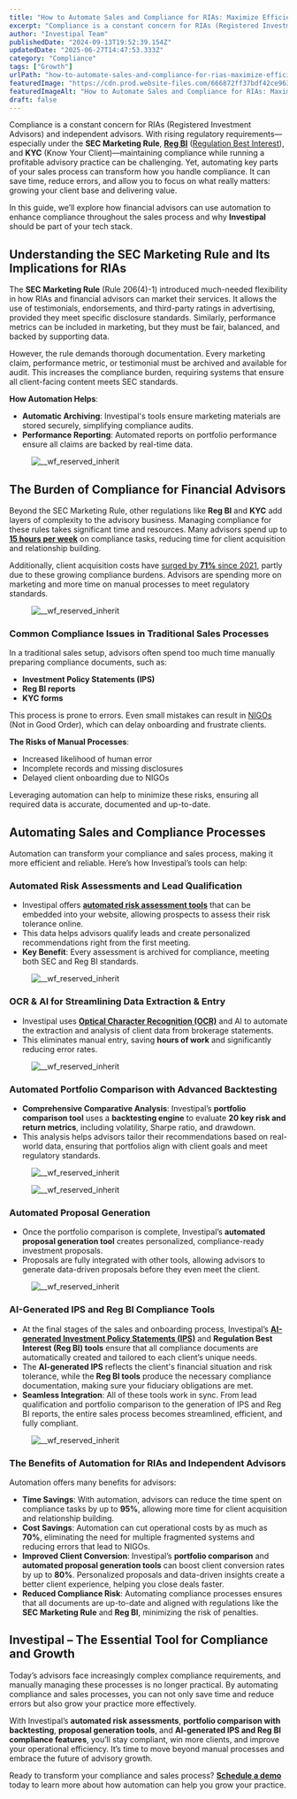 ```yaml
---
title: "How to Automate Sales and Compliance for RIAs: Maximize Efficiency with a Streamlined Process"
excerpt: "Compliance is a constant concern for RIAs (Registered Investment Advisors) and independent advisors."
author: "Investipal Team"
publishedDate: "2024-09-13T19:52:39.154Z"
updatedDate: "2025-06-27T14:47:53.333Z"
category: "Compliance"
tags: ["Growth"]
urlPath: "how-to-automate-sales-and-compliance-for-rias-maximize-efficiency-with-a-streamlined-process"
featuredImage: "https://cdn.prod.website-files.com/666872ff37bdf42ce9637d77/66e495b1ade3d267a3911fce_How%20to%20Automate%20Sales%20and%20Compliance%20for%20RIAs%20Maximize%20Efficiency%20with%20a%20Streamlined%20Process.png"
featuredImageAlt: "How to Automate Sales and Compliance for RIAs: Maximize Efficiency with a Streamlined Process"
draft: false
---
```

<p id="">Compliance is a constant concern for RIAs (Registered Investment Advisors) and independent advisors. With rising regulatory requirements—especially under the <strong id="">SEC Marketing Rule</strong>, <strong id=""><a href="/features/regulation-best-interest-generator">Reg BI</a></strong> (<a href="" id="">Regulation Best Interest</a>), and <strong id="">KYC</strong> (Know Your Client)—maintaining compliance while running a profitable advisory practice can be challenging. Yet, automating key parts of your sales process can transform how you handle compliance. It can save time, reduce errors, and allow you to focus on what really matters: growing your client base and delivering value.</p><p id="">In this guide, we’ll explore how financial advisors can use automation to enhance compliance throughout the sales process and why <strong id="">Investipal</strong> should be part of your tech stack.</p><h2 id="">Understanding the SEC Marketing Rule and Its Implications for RIAs</h2><p id="">The <strong id="">SEC Marketing Rule</strong> (Rule 206(4)-1) introduced much-needed flexibility in how RIAs and financial advisors can market their services. It allows the use of testimonials, endorsements, and third-party ratings in advertising, provided they meet specific disclosure standards. Similarly, performance metrics can be included in marketing, but they must be fair, balanced, and backed by supporting data.</p><p id="">However, the rule demands thorough documentation. Every marketing claim, performance metric, or testimonial must be archived and available for audit. This increases the compliance burden, requiring systems that ensure all client-facing content meets SEC standards.</p><p id=""><strong id="">How Automation Helps</strong>:</p><ul id=""><li id=""><strong id="">Automatic Archiving</strong>: Investipal's tools ensure marketing materials are stored securely, simplifying compliance audits.</li><li id=""><strong id="">Performance Reporting</strong>: Automated reports on portfolio performance ensure all claims are backed by real-time data.</li></ul><figure id="" class="w-richtext-figure-type-image w-richtext-align-fullwidth" style="max-width:2240px" data-rt-type="image" data-rt-align="fullwidth" data-rt-max-width="2240px"><div id=""><img src="/images/inline/how-to-automate-sales-and-compliance-for-rias-maximize-efficiency-with-a-streamlined-process-0-2f20794408.webp" loading="lazy" alt="__wf_reserved_inherit" width="auto" height="auto" id=""></div></figure><h2 id="">The Burden of Compliance for Financial Advisors</h2><p id="">Beyond the SEC Marketing Rule, other regulations like <strong id="">Reg BI</strong> and <strong id="">KYC</strong> add layers of complexity to the advisory business. Managing compliance for these rules takes significant time and resources. Many advisors spend up to <a rel="noopener noreferrer" target="_blank" href="https://www.kitces.com/blog/how-do-financial-advisors-spend-time-research-study-productivity-capacity-efficiency/" id=""><strong id="">15 hours per week</strong></a> on compliance tasks, reducing time for client acquisition and relationship building.</p><p id="">Additionally, client acquisition costs have <a rel="noopener noreferrer" target="_blank" href="https://www.kitces.com/wp-content/uploads/2024/07/The-Kitces-Report-Marketing-Survey-How-Financial-Planners-Actually-Market-Their-Services-Vol-1-2024.pdf" id="">surged by <strong id="">71%</strong> since 2021</a>, partly due to these growing compliance burdens. Advisors are spending more on marketing and more time on manual processes to meet regulatory standards.</p><figure id="" class="w-richtext-figure-type-image w-richtext-align-fullwidth" style="max-width:2240px" data-rt-type="image" data-rt-align="fullwidth" data-rt-max-width="2240px"><div id=""><img src="/images/inline/how-to-automate-sales-and-compliance-for-rias-maximize-efficiency-with-a-streamlined-process-1-6b22cabc61.webp" loading="lazy" alt="__wf_reserved_inherit" width="auto" height="auto" id=""></div></figure><h3 id="">Common Compliance Issues in Traditional Sales Processes</h3><p id="">In a traditional sales setup, advisors often spend too much time manually preparing compliance documents, such as:</p><ul id=""><li id=""><strong id="">Investment Policy Statements (IPS)</strong></li><li id=""><strong id="">Reg BI reports</strong></li><li id=""><strong id="">KYC forms</strong></li></ul><p id="">This process is prone to errors. Even small mistakes can result in <a href="/blog/understanding-nigos-why-theyre-costing-your-firm-and-how-to-reduce-them" id="">NIGOs</a> (Not in Good Order), which can delay onboarding and frustrate clients.</p><p id=""><strong id="">The Risks of Manual Processes</strong>:</p><ul id=""><li id="">Increased likelihood of human error</li><li id="">Incomplete records and missing disclosures</li><li id="">Delayed client onboarding due to NIGOs</li></ul><p id="">Leveraging automation can help to minimize these risks, ensuring all required data is accurate, documented and up-to-date.</p><h2 id="">Automating Sales and Compliance Processes</h2><p id="">Automation can transform your compliance and sales process, making it more efficient and reliable. Here’s how Investipal’s tools can help:</p><h3 id="">Automated Risk Assessments and Lead Qualification</h3><ul id=""><li id="">Investipal offers <a href="/risk-assessment" id=""><strong id="">automated risk assessment tools</strong></a> that can be embedded into your website, allowing prospects to assess their risk tolerance online.</li><li id="">This data helps advisors qualify leads and create personalized recommendations right from the first meeting.</li><li id=""><strong id="">Key Benefit</strong>: Every assessment is archived for compliance, meeting both SEC and Reg BI standards.</li></ul><figure id="" class="w-richtext-figure-type-image w-richtext-align-fullwidth" style="max-width:2240px" data-rt-type="image" data-rt-align="fullwidth" data-rt-max-width="2240px"><div id=""><img src="/images/inline/how-to-automate-sales-and-compliance-for-rias-maximize-efficiency-with-a-streamlined-process-2-5ad992b6e6.webp" loading="lazy" alt="__wf_reserved_inherit" width="auto" height="auto" id=""></div></figure><h3 id="">OCR & AI for Streamlining Data Extraction & Entry</h3><ul id=""><li id="">Investipal uses <a href="/blog/how-to-extract-account-statement-portfolio-holdings-from-pdfs-using-ai" id=""><strong id="">Optical Character Recognition (OCR)</strong></a> and AI to automate the extraction and analysis of client data from brokerage statements.</li><li id="">This eliminates manual entry, saving <strong id="">hours of work</strong> and significantly reducing error rates.</li></ul><figure id="" class="w-richtext-figure-type-image w-richtext-align-fullwidth" style="max-width:1920px" data-rt-type="image" data-rt-align="fullwidth" data-rt-max-width="1920px"><div id=""><img src="/images/inline/how-to-automate-sales-and-compliance-for-rias-maximize-efficiency-with-a-streamlined-process-3-2c816edec0.webp" loading="lazy" alt="__wf_reserved_inherit" width="auto" height="auto" id=""></div></figure><h3 id="">Automated Portfolio Comparison with Advanced Backtesting</h3><ul id=""><li id=""><strong id="">Comprehensive Comparative Analysis</strong>: Investipal’s <strong id="">portfolio comparison tool</strong> uses a <strong id="">backtesting engine</strong> to evaluate <strong id="">20 key risk and return metrics</strong>, including volatility, Sharpe ratio, and drawdown.</li><li id="">This analysis helps advisors tailor their recommendations based on real-world data, ensuring that portfolios align with client goals and meet regulatory standards.</li></ul><figure id="" class="w-richtext-figure-type-image w-richtext-align-fullwidth" style="max-width:2240px" data-rt-type="image" data-rt-align="fullwidth" data-rt-max-width="2240px"><div id=""><img src="/images/inline/how-to-automate-sales-and-compliance-for-rias-maximize-efficiency-with-a-streamlined-process-4-6d9eb4db03.webp" loading="lazy" alt="__wf_reserved_inherit" width="auto" height="auto" id=""></div></figure><figure id="" class="w-richtext-figure-type-image w-richtext-align-fullwidth" style="max-width:2240px" data-rt-type="image" data-rt-align="fullwidth" data-rt-max-width="2240px"><div id=""><img src="/images/inline/how-to-automate-sales-and-compliance-for-rias-maximize-efficiency-with-a-streamlined-process-5-a8ddc07083.webp" loading="lazy" alt="__wf_reserved_inherit" width="auto" height="auto" id=""></div></figure><h3 id="">Automated Proposal Generation</h3><ul id=""><li id="">Once the portfolio comparison is complete, Investipal’s <strong id="">automated proposal generation tool</strong> creates personalized, compliance-ready investment proposals.</li><li id="">Proposals are fully integrated with other tools, allowing advisors to generate data-driven proposals before they even meet the client.</li></ul><figure id="" class="w-richtext-figure-type-image w-richtext-align-fullwidth" style="max-width:2240px" data-rt-type="image" data-rt-align="fullwidth" data-rt-max-width="2240px"><div id=""><img src="/images/inline/how-to-automate-sales-and-compliance-for-rias-maximize-efficiency-with-a-streamlined-process-6-56c17d1557.webp" loading="lazy" alt="__wf_reserved_inherit" width="auto" height="auto" id=""></div></figure><h3 id="">AI-Generated IPS and Reg BI Compliance Tools</h3><ul id=""><li id="">At the final stages of the sales and onboarding process, Investipal’s <a href="/blog/how-to-create-an-investment-policy-statement-ips-in-minutes" id=""><strong id="">AI-generated Investment Policy Statements (IPS)</strong></a> and <strong id="">Regulation Best Interest (Reg BI) tools</strong> ensure that all compliance documents are automatically created and tailored to each client’s unique needs.</li><li id="">The <strong id="">AI-generated IPS</strong> reflects the client's financial situation and risk tolerance, while the <strong id="">Reg BI tools</strong> produce the necessary compliance documentation, making sure your fiduciary obligations are met.</li><li id=""><strong id="">Seamless Integration</strong>: All of these tools work in sync. From lead qualification and portfolio comparison to the generation of IPS and Reg BI reports, the entire sales process becomes streamlined, efficient, and fully compliant.</li></ul><figure id="" class="w-richtext-figure-type-image w-richtext-align-fullwidth" style="max-width:2240px" data-rt-type="image" data-rt-align="fullwidth" data-rt-max-width="2240px"><div id=""><img src="/images/inline/how-to-automate-sales-and-compliance-for-rias-maximize-efficiency-with-a-streamlined-process-7-4fad0e6afe.webp" loading="lazy" alt="__wf_reserved_inherit" width="auto" height="auto" id=""></div></figure><h3 id="">The Benefits of Automation for RIAs and Independent Advisors</h3><p id="">Automation offers many benefits for advisors:</p><ul id=""><li id=""><strong id="">Time Savings</strong>: With automation, advisors can reduce the time spent on compliance tasks by up to <strong id="">95%</strong>, allowing more time for client acquisition and relationship building.</li><li id=""><strong id="">Cost Savings</strong>: Automation can cut operational costs by as much as <strong id="">70%</strong>, eliminating the need for multiple fragmented systems and reducing errors that lead to NIGOs.</li><li id=""><strong id="">Improved Client Conversion</strong>: Investipal’s <strong id="">portfolio comparison</strong> and <strong id="">automated proposal generation tools</strong> can boost client conversion rates by up to <strong id="">80%</strong>. Personalized proposals and data-driven insights create a better client experience, helping you close deals faster.</li><li id=""><strong id="">Reduced Compliance Risk</strong>: Automating compliance processes ensures that all documents are up-to-date and aligned with regulations like the <strong id="">SEC Marketing Rule</strong> and <strong id="">Reg BI</strong>, minimizing the risk of penalties.</li></ul><h2 id="">Investipal – The Essential Tool for Compliance and Growth</h2><p id="">Today’s advisors face increasingly complex compliance requirements, and manually managing these processes is no longer practical. By automating compliance and sales processes, you can not only save time and reduce errors but also grow your practice more effectively.</p><p id="">With Investipal’s <strong id="">automated risk assessments</strong>, <strong id="">portfolio comparison with backtesting</strong>, <strong id="">proposal generation tools</strong>, and <strong id="">AI-generated IPS and Reg BI compliance features</strong>, you’ll stay compliant, win more clients, and improve your operational efficiency. It’s time to move beyond manual processes and embrace the future of advisory growth.</p><p id="">Ready to transform your compliance and sales process? <a href="/book-a-demo" id=""><strong id="">Schedule a demo</strong></a> today to learn more about how automation can help you grow your practice.</p>